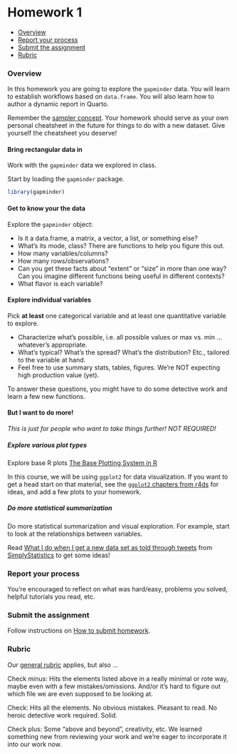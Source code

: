 # Homework 1


- [Overview](#overview)
- [Report your process](#report-your-process)
- [Submit the assignment](#submit-the-assignment)
- [Rubric](#rubric)

### Overview

In this homework you are going to explore the `gapminder` data. You will
learn to establish workflows based on `data.frame`. You will also learn
how to author a dynamic report in Quarto.

Remember the [sampler
concept](http://en.wikipedia.org/wiki/Sampler_(needlework)). Your
homework should serve as your own personal cheatsheet in the future for
things to do with a new dataset. Give yourself the cheatsheet you
deserve!

#### Bring rectangular data in

Work with the `gapminder` data we explored in class.

Start by loading the `gapminder` package.

``` r
library(gapminder)
```

#### Get to know your the data

Explore the `gapminder` object:

- Is it a data.frame, a matrix, a vector, a list, or something else?
- What’s its mode, class? There are functions to help you figure this
  out.
- How many variables/columns?
- How many rows/observations?
- Can you get these facts about “extent” or “size” in more than one way?
  Can you imagine different functions being useful in different
  contexts?
- What flavor is each variable?

#### Explore individual variables

Pick **at least** one categorical variable and at least one quantitative
variable to explore.

- Characterize what’s possible, i.e. all possible values or max vs. min
  … whatever’s appropriate.
- What’s typical? What’s the spread? What’s the distribution? Etc.,
  tailored to the variable at hand.
- Feel free to use summary stats, tables, figures. We’re NOT expecting
  high production value (yet).

To answer these questions, you might have to do some detective work and
learn a few new functions.

#### But I want to do more!

*This is just for people who want to take things further! NOT REQUIRED!*

##### Explore various plot types

Explore base R plots [The Base Plotting System in
R](https://bookdown.org/rdpeng/exdata/the-base-plotting-system-1.html)

In this course, we will be using `ggplot2` for data visualization. If
you want to get a head start on that material, see the [`ggplot2`
chapters from r4ds](https://r4ds.hadley.nz/visualize) for ideas, and add
a few plots to your homework.

##### Do more statistical summarization

Do more statistical summarization and visual exploration. For example,
start to look at the relationships between variables.

Read [What I do when I get a new data set as told through
tweets](https://simplystatistics.org/posts/2014-06-13-what-i-do-when-i-get-a-new-data-set-as-told-through-tweets/)
from [SimplyStatistics](http://simplystatistics.org) to get some ideas!

### Report your process

You’re encouraged to reflect on what was hard/easy, problems you solved,
helpful tutorials you read, etc.

### Submit the assignment

Follow instructions on [How to submit homework](general-rubric.md).

### Rubric

Our [general rubric](general-rubric.md) applies, but also …

Check minus: Hits the elements listed above in a really minimal or rote
way, maybe even with a few mistakes/omissions. And/or it’s hard to
figure out which file we are even supposed to be looking at.

Check: Hits all the elements. No obvious mistakes. Pleasant to read. No
heroic detective work required. Solid.

Check plus: Some “above and beyond”, creativity, etc. We learned
something new from reviewing your work and we’re eager to incorporate it
into our work now.
